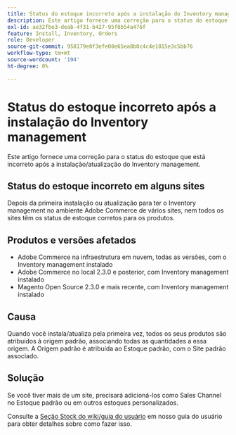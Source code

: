 ```yaml
---
title: Status do estoque incorreto após a instalação do Inventory management
description: Este artigo fornece uma correção para o status do estoque que está incorreto após a instalação/atualização do Inventory management.
exl-id: ae32fbe3-deab-4f31-b427-95f8b54a476f
feature: Install, Inventory, Orders
role: Developer
source-git-commit: 958179e0f3efe08e65ea8b0c4c4e1015e3c5bb76
workflow-type: tm+mt
source-wordcount: '194'
ht-degree: 0%

---
```


# Status do estoque incorreto após a instalação do Inventory management

Este artigo fornece uma correção para o status do estoque que está incorreto após a instalação/atualização do Inventory management.

## Status do estoque incorreto em alguns sites

Depois da primeira instalação ou atualização para ter o Inventory management no ambiente Adobe Commerce de vários sites, nem todos os sites têm os status de estoque corretos para os produtos.

## Produtos e versões afetados

* Adobe Commerce na infraestrutura em nuvem, todas as versões, com o Inventory management instalado
* Adobe Commerce no local 2.3.0 e posterior, com Inventory management instalado
* Magento Open Source 2.3.0 e mais recente, com Inventory management instalado

## Causa

Quando você instala/atualiza pela primeira vez, todos os seus produtos são atribuídos à origem padrão, associando todas as quantidades a essa origem. A Origem padrão é atribuída ao Estoque padrão, com o Site padrão associado.

## Solução

Se você tiver mais de um site, precisará adicioná-los como Sales Channel no Estoque padrão ou em outros estoques personalizados.

Consulte a [Seção Stock do wiki/guia do usuário](https://docs.magento.com/m2/ce/user_guide/catalog/inventory-stock.html) em nosso guia do usuário para obter detalhes sobre como fazer isso.
